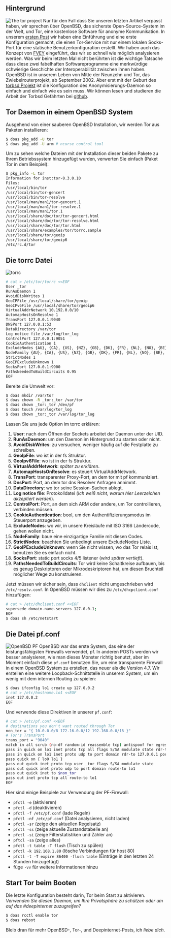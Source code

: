 ﻿## Hintergrund
![The tor project](https://steemit-production-imageproxy-thumbnail.s3.amazonaws.com/U5dspQfZY1SDxDd11MFJysVBehiJk1V_1680x8400)
Nur für den Fall dass Sie unseren letzten Artikel verpasst haben, wir sprechen über OpenBSD, das sicherste Open-Source-System im der Welt, und Tor, eine kostenlose Software für anonyme Kommunikation.
In unserem [ersten Post](https://steemit.com/openbsd/@npna/de-openbsd-tor-und-the-fourteen-eyes) wir haben eine Einführung und eine erste Konfiguration gemacht, die einen Tor-Service mit nur einem lokalen Socks-Port für eine statische Benutzerkonfiguration erstellt.
Wir haben auch das Konzept von [FVEY](https://en.wikipedia.org/wiki/Five_Eyes) eingeführt, das wir so schnell wie möglich analysieren werden.
Was wir beim letzten Mal nicht berührten ist die wichtige Tatsache dass diese zwei fabelhaften Softwareprogramme eine merkwürdige schwierige Geschichte der Interoperabilität zwischen ihnen haben. OpenBSD ist in unserem Leben von Mitte der Neunzehn und Tor, das Zwiebelrouterprojekt, ab September 2002.
Aber erst mit der Geburt des [torbsd Projekt](https://torbsd.github.io/) ist die Konfiguration des Anonymisierungs-Daemon so einfach und einfach wie es sein muss. Wir können lesen und studieren die Arbeit der Torbsd Gefährten bei [github](https://github.com/torbsd/).
## Tor Daemon in einem OpenBSD System
Ausgehend von einer sauberen OpenBSD Installation, wir werden Tor aus Paketen installieren:
```sh
$ doas pkg_add -U tor
$ doas pkg_add -U arm # ncurse control tool
```
Um zu sehen welche Dateien mit der Installation dieser beiden Pakete zu Ihrem Betriebssystem hinzugefügt wurden, verwerten Sie einfach (Paket Tor in dem Beispiel):
```sh
$ pkg_info -L tor
Information for inst:tor-0.3.0.10
Files:
/usr/local/bin/tor
/usr/local/bin/tor-gencert
/usr/local/bin/tor-resolve
/usr/local/man/man1/tor-gencert.1
/usr/local/man/man1/tor-resolve.1
/usr/local/man/man1/tor.1
/usr/local/share/doc/tor/tor-gencert.html
/usr/local/share/doc/tor/tor-resolve.html
/usr/local/share/doc/tor/tor.html
/usr/local/share/examples/tor/torrc.sample
/usr/local/share/tor/geoip
/usr/local/share/tor/geoip6
/etc/rc.d/tor
```
## Die torrc Datei

![torrc](https://steemit-production-imageproxy-thumbnail.s3.amazonaws.com/U5dr3fEGyxzzBTGcJVfT4mPb3ZsiopV_1680x8400)
```sh
# cat > /etc/tor/torrc <<EOF
User _tor
RunAsDaemon 1
AvoidDiskWrites 1
GeoIPFile /usr/local/share/tor/geoip
GeoIPv6File /usr/local/share/tor/geoip6
VirtualAddrNetwork 10.192.0.0/10
AutomapHostsOnResolve 1
TransPort 127.0.0.1:9040
DNSPort 127.0.0.1:53
DataDirectory /var/tor 
Log notice file /var/log/tor_log 
ControlPort 127.0.0.1:9051           
CookieAuthentication 1        
ExcludeNodes {AU}, {CA}, {US}, {NZ}, {GB}, {DK}, {FR}, {NL}, {NO}, {BE}, {DE}, {IT}, {ES}, {SE}
NodeFamily {AU}, {CA}, {US}, {NZ}, {GB}, {DK}, {FR}, {NL}, {NO}, {BE}, {DE}, {IT}, {ES}, {SE}
StrictNodes 1
GeoIPExcludeUnknown 1
SocksPort 127.0.0.1:9900
PathsNeededToBuildCircuits 0.95
EOF
```
Bereite die Umwelt vor:
```sh
$ doas mkdir /var/tor
$ doas chown -R _tor:_tor /var/tor
$ doas chown _tor:_tor /dev/pf
$ doas touch /var/log/tor_log
$ doas chown _tor:_tor /var/log/tor_log
```
Lassen Sie uns jede Option im torrc erklären:
1. **User**: nach dem Öffnen der Sockets arbeitet der Daemon unter der UID.
2. **RunAsDaemon**: um den Daemon im Hintergrund zu starten oder nicht.
3. **AvoidDiskWrites**: zu versuchen, weniger häufig auf die Festplatte zu schreiben.
4. **GeoIpFile**: wo ist in der fs Struktur.
5. **GeoIpv6File**: wo ist in der fs Struktur.
6. **VirtualAddrNetwork**: *später zu erklären*.
7. **AutomapHostsOnResolve**: es steuert VirtualAddrNetwork.
8. **TransPort**: transparenter Proxy-Port, an dem tor mit pf kommuniziert.
9. **DnsPort**: Port, an dem tor dns Resolver Anfragen annimmt.
10. **DataDirectory**: wo tor seine Session-Sachen ablegt.
11. **Log notice file**: Protokolldatei (*Ich weiß nicht, warum hier Leerzeichen akzeptiert werden*).
12. **ControlPort**: Port, an dem sich ARM oder andere, um Tor controllieren, verbinden müssen.
13. **CookieAuthentication**: bool, um den Authentifizierungsmodus im Steuerport anzugeben.
14. **ExcludeNodes**: wo wir, in unsere Kreisläufe mit ISO 3166 Ländercode, gehen wollen nicht.
15. **NodeFamily**: baue eine einzigartige Familie mit diesen Codes.
16. **StrictNodes**: beachten Sie unbedingt unsere ExcludeNodes Liste.
17. **GeoIPExcludeUnknown**: wenn Sie nicht wissen, wo das Tor relais ist, benutzen Sie es einfach nicht.
18. **SocksPort**: static port socks 4/5 listener (*wird später vertieft*).
19. **PathsNeededToBuildCircuits**: Tor wird keine Schaltkreise aufbauen, bis es genug Deskriptoren oder Mikrodeskriptoren hat, um diesen Bruchteil möglicher Wege zu konstruieren.

Jetzt müssen wir sicher sein, dass `dhclient` nicht umgeschrieben wird `/etc/resolv.conf`. In OpenBSD müssen wir dies zu `/etc/dhcpclient.conf` hinzufügen:
```sh
# cat > /etc/dhclient.conf <<EOF
supersede domain-name-servers 127.0.0.1;
EOF
$ doas sh /etc/netstart
```
## Die Datei pf.conf

![OpenBSD PF](https://steemit-production-imageproxy-thumbnail.s3.amazonaws.com/U5drwKeqXcRmMG6dc3NLBP26SF4WCN7_1680x8400)
OpenBSD war das erste System, das eine der leistungsfähigsten Firewalls verwendet, pf.
In anderen POSTs werden wir besser analysieren, wie man dieses Monster richtig benutzt, aber im Moment einfach diese `pf.conf` benutzen Sie, um eine transparente Firewall in einem OpenBSD System zu erstellen, das neuer als die Version 4.7.
Wir erstellen eine weitere Loopback-Schnittstelle in unserem System, um ein wenig mit dem internen Routing zu spielen:
```sh
$ doas ifconfig lo1 create up 127.0.0.2
# cat > /etc/hostname.lo1 <<EOF
inet 127.0.0.2 
EOF
```
Und verwende diese Direktiven in unserer `pf.conf`:
```sh
# cat > /etc/pf.conf <<EOF
# destinations you don't want routed through Tor
non_tor = "{ 10.0.0.0/8 172.16.0.0/12 192.168.0.0/16 }"
# Tor's TransPort
trans_port = "9040"
match in all scrub (no-df random-id reassemble tcp) antispoof for egress inet block return log on egress all
pass in quick on lo1 inet proto tcp all flags S/SA modulate state rdr-to 127.0.0.1 port $trans_port
pass in quick on lo1 inet proto udp to port domain rdr-to 127.0.0.1 port domain
pass quick on { lo0 lo1 }
pass out quick inet proto tcp user _tor flags S/SA modulate state
pass out quick inet proto udp to port domain route-to lo1
pass out quick inet to $non_tor
pass out inet proto tcp all route-to lo1
EOF
```
Hier sind einige Beispiele zur Verwendung der PF-Firewall:
- `pfctl -e` (aktivieren)
- `pfctl -d` (deaktivieren)
- `pfctl -f /etc/pf.conf` (lade Regeln)
- `pfctl -nf /etc/pf.conf` (Datei analysieren, nicht laden)
- `pfctl -sr` (zeige den aktuellen Regelsatz)
- `pfctl -ss` (zeige aktuelle Zustandstabelle an)
- `pfctl -si` (zeige Filterstatistiken und Zähler an)
- `pftcl -sa` (zeige alles)
- `pfctl -t table -T flush` (Tisch zu spülen)
- `pfctl -k 192.168.1.80` (lösche Verbindungen für host 80)
- `pfctl -t -T expire 86400 -flush table` (Einträge in den letzten 24 Stunden hinzugefügt)
- füge `-vv` für weitere Informationen hinzu

## Start Tor beim Booten

Die letzte Konfiguration besteht darin, Tor beim Start zu aktivieren.
*Verwenden Sie diesen Daemon, um Ihre Privatsphäre zu schützen oder um auf das #deepinternet zuzugreifen?*
```sh
$ doas rcctl enable tor
$ doas reboot
```
Bleib dran für mehr OpenBSD-, Tor-, und Deepinternet-Posts, ich *liebe dich*.
